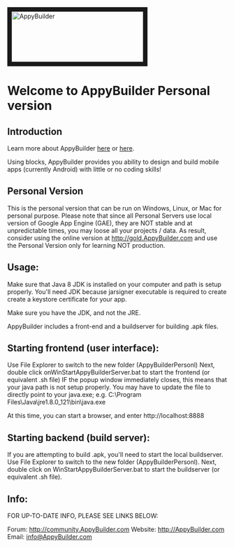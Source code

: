 <img src="https://github.com/AppyBuilder/AppyBuilder/blob/master/AppyBuilder/appinventor-sources/appinventor/aiplayapp/assets/Title.png" alt="AppyBuilder" width="301" height="115" border="10" />

# Welcome to AppyBuilder Personal version

## Introduction

Learn more about AppyBuilder [here](http://help.AppyBuilder.com) or [here](http://community.AppyBuilder.com).

Using blocks, AppyBuilder provides you ability to design and build mobile apps (currently Android) with little or no coding skills!
<img src="https://help.appybuilder.com/assets/tutRatingBar3.png" alt="" />

## Personal Version
This is the personal version that can be run on Windows, Linux, or Mac for personal purpose.
Please note that since all Personal Servers use local version of Google App Engine (GAE), they are NOT stable and at unpredictable times, you may loose all your projects / data. As result, consider using the online version at http://gold.AppyBuilder.com and use the Personal Version only for learning NOT production.

## Usage:
Make sure that Java 8 JDK is installed on your computer and path is setup properly.
You'll need JDK because jarsigner executable is required to create create a keystore certificate for your app.

Make sure you have the JDK, and not the JRE.

AppyBuilder includes a front-end and a buildserver for building .apk files.

## Starting frontend (user interface):
Use File Explorer to switch to the new folder (AppyBuilderPersonl)
Next, double click onWinStartAppyBuilderServer.bat to start the frontend (or equivalent .sh file)
  IF the popup window immediately closes, this means that your java path is not setup properly.
    You may have to update the file to directly point to your java.exe; e.g.
    C:\Program Files\Java\jre1.8.0_121\bin\java.exe
    
  At this time, you can start a browser, and enter http://localhost:8888 

## Starting backend (build server):
If you are attempting to build .apk, you'll need to start the local buildserver.
Use File Explorer to switch to the new folder (AppyBuilderPersonl).
Next, double click on WinStartAppyBuilderServer.bat to start the buildserver (or equivalent .sh file).


## Info:
FOR UP-TO-DATE INFO, PLEASE SEE LINKS BELOW:

Forum: http://community.AppyBuilder.com
Website: http://AppyBuilder.com
Email: info@AppyBuilder.com
